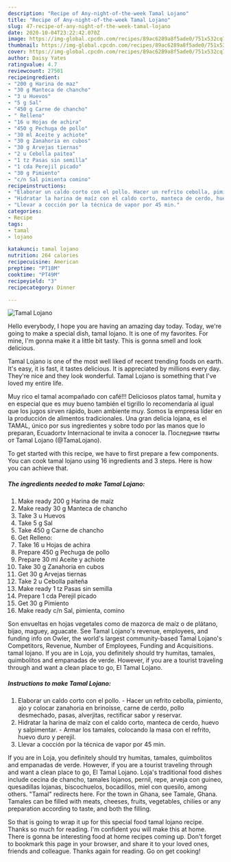 ```yaml
---
description: "Recipe of Any-night-of-the-week Tamal Lojano"
title: "Recipe of Any-night-of-the-week Tamal Lojano"
slug: 47-recipe-of-any-night-of-the-week-tamal-lojano
date: 2020-10-04T23:22:42.070Z
image: https://img-global.cpcdn.com/recipes/89ac6289a8f5ade0/751x532cq70/tamal-lojano-foto-principal.jpg
thumbnail: https://img-global.cpcdn.com/recipes/89ac6289a8f5ade0/751x532cq70/tamal-lojano-foto-principal.jpg
cover: https://img-global.cpcdn.com/recipes/89ac6289a8f5ade0/751x532cq70/tamal-lojano-foto-principal.jpg
author: Daisy Yates
ratingvalue: 4.7
reviewcount: 27501
recipeingredient:
- "200 g Harina de maz"
- "30 g Manteca de chancho"
- "3 u Huevos"
- "5 g Sal"
- "450 g Carne de chancho"
- " Relleno"
- "16 u Hojas de achira"
- "450 g Pechuga de pollo"
- "30 ml Aceite y achiote"
- "30 g Zanahoria en cubos"
- "30 g Arvejas tiernas"
- "2 u Cebolla paitea"
- "1 tz Pasas sin semilla"
- "1 cda Perejil picado"
- "30 g Pimiento"
- "c/n Sal pimienta comino"
recipeinstructions:
- "Elaborar un caldo corto con el pollo. Hacer un refrito cebolla, pimiento, ajo y colocar zanahoria en brinoisse, carne de cerdo, pollo desmechado, pasas, alverjitas, rectificar sabor y reservar."
- "Hidratar la harina de maíz con el caldo corto, manteca de cerdo, huevo y salpimentar. Armar los tamales, colocando la masa con el refrito, huevo duro y perejil."
- "Llevar a cocción por la técnica de vapor por 45 min."
categories:
- Recipe
tags:
- tamal
- lojano

katakunci: tamal lojano 
nutrition: 264 calories
recipecuisine: American
preptime: "PT18M"
cooktime: "PT49M"
recipeyield: "3"
recipecategory: Dinner

---
```



![Tamal Lojano](https://img-global.cpcdn.com/recipes/89ac6289a8f5ade0/751x532cq70/tamal-lojano-foto-principal.jpg)

Hello everybody, I hope you are having an amazing day today. Today, we're going to make a special dish, tamal lojano. It is one of my favorites. For mine, I'm gonna make it a little bit tasty. This is gonna smell and look delicious.

Tamal Lojano is one of the most well liked of recent trending foods on earth. It's easy, it is fast, it tastes delicious. It is appreciated by millions every day. They're nice and they look wonderful. Tamal Lojano is something that I've loved my entire life.

Muy rico el tamal acompañado con café!!! Deliciosos platos tamal, humita y en especial que es muy bueno también el tigrillo lo recomendaría al igual que los jugos sirven rápido, buen ambiente muy. Somos la empresa líder en la producción de alimentos tradicionales. Una gran delicia lojana, es el TAMAL, único por sus ingredientes y sobre todo por las manos que lo preparan, Ecuadortv Internacional te invita a conocer la. Последние твиты от Tamal Lojano (@TamaLojano).


To get started with this recipe, we have to first prepare a few components. You can cook tamal lojano using 16 ingredients and 3 steps. Here is how you can achieve that.

<!--inarticleads1-->

##### The ingredients needed to make Tamal Lojano:

1. Make ready 200 g Harina de maíz
1. Make ready 30 g Manteca de chancho
1. Take 3 u Huevos
1. Take 5 g Sal
1. Take 450 g Carne de chancho
1. Get  Relleno:
1. Take 16 u Hojas de achira
1. Prepare 450 g Pechuga de pollo
1. Prepare 30 ml Aceite y achiote
1. Take 30 g Zanahoria en cubos
1. Get 30 g Arvejas tiernas
1. Take 2 u Cebolla paiteña
1. Make ready 1 tz Pasas sin semilla
1. Prepare 1 cda Perejil picado
1. Get 30 g Pimiento
1. Make ready c/n Sal, pimienta, comino


Son envueltas en hojas vegetales como de mazorca de maíz o de plátano, bijao, maguey, aguacate. See Tamal Lojano&#39;s revenue, employees, and funding info on Owler, the world&#39;s largest community-based Tamal Lojano&#39;s Competitors, Revenue, Number of Employees, Funding and Acquisitions. tamal lojano. If you are in Loja, you definitely should try humitas, tamales, quimbolitos and empanadas de verde. However, if you are a tourist traveling through and want a clean place to go, El Tamal Lojano. 

<!--inarticleads2-->

##### Instructions to make Tamal Lojano:

1. Elaborar un caldo corto con el pollo. - Hacer un refrito cebolla, pimiento, ajo y colocar zanahoria en brinoisse, carne de cerdo, pollo desmechado, pasas, alverjitas, rectificar sabor y reservar.
1. Hidratar la harina de maíz con el caldo corto, manteca de cerdo, huevo y salpimentar. - Armar los tamales, colocando la masa con el refrito, huevo duro y perejil.
1. Llevar a cocción por la técnica de vapor por 45 min.


If you are in Loja, you definitely should try humitas, tamales, quimbolitos and empanadas de verde. However, if you are a tourist traveling through and want a clean place to go, El Tamal Lojano. Loja&#39;s traditional food dishes include cecina de chancho, tamales lojanos, pernil, repe, arveja con guineo, quesadillas lojanas, biscochuelos, bocadillos, miel con quesilo, among others. &#34;Tamal&#34; redirects here. For the town in Ghana, see Tamale, Ghana. Tamales can be filled with meats, cheeses, fruits, vegetables, chilies or any preparation according to taste, and both the filling. 

So that is going to wrap it up for this special food tamal lojano recipe. Thanks so much for reading. I'm confident you will make this at home. There is gonna be interesting food at home recipes coming up. Don't forget to bookmark this page in your browser, and share it to your loved ones, friends and colleague. Thanks again for reading. Go on get cooking!
